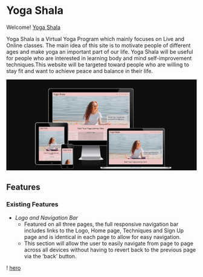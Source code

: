 # Yoga Shala

Welcome! [Yoga Shala](https://shankar2311.github.io/P1-yoga/)

Yoga Shala is a Virtual Yoga Program which mainly focuses on Live and Online classes. The main idea of this site is to motivate people of different ages and make yoga an important part of our life. Yoga Shala will be useful for people who are interested in learning body and mind self-improvement techniques.This website will be targeted toward people who are willing to stay fit and want to achieve peace and balance in their life.

![responsive](assets/images/site-responsive.png)

## Features

### Existing Features

- *Logo and Navigation Bar*
    - Featured on all three pages, the full responsive navigation bar includes links to the Logo, Home page, Techniques and Sign Up page and is identical in each page to allow for easy navigation.
    - This section will allow the user to easily navigate from page to page across all devices without having to revert back to the previous page via the ‘back’ button.

! [hero](assets/images/hero-image.png)
